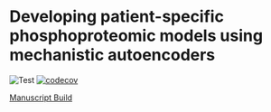 # Developing patient-specific phosphoproteomic models using mechanistic autoencoders

![Test](https://github.com/meyer-lab/mechanismEncoder/workflows/Test/badge.svg)
[![codecov](https://codecov.io/gh/meyer-lab/mechanismEncoder/branch/master/graph/badge.svg?token=mZLAsNGqTo)](https://codecov.io/gh/meyer-lab/mechanismEncoder/branch/master)

[Manuscript Build](https://meyer-lab.github.io/mechanismEncoder/manuscript.html)
